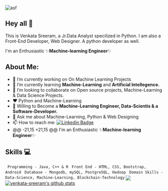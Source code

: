 ![asf](https://user-images.githubusercontent.com/48166328/87433509-02119980-c607-11ea-8285-f1136a57d3d2.gif)

## Hey all :wave:
This is Venkata Sreeram, a Jr.Data Analyst specilized in Python. I am also a Front-End Developer, Web Designer. A python developer as well.

I'm an Enthusiastic ✨**Machine-learning Engineer**✨ 

## About Me:

- 🔭 I’m currently working on On Machine Learning Projects
- 🌱 I’m currently learning **Machine-Learning** and **Artificial Intellegence.**
- 👯 I’m looking to collaborate on Open source projects, Machine-Learning & Data Science Projects.
- :hearts: Python and Machine-Learning
- 🤔 Willing to Become a **Machine-Learning Engineer, Data-Scientis & a Software-Developer.**
- 💬 Ask me about Machine-Learning, Python & Web Designing
- 📫 How to reach me: [![Linkedin Badge](https://img.shields.io/badge/-LinkedIn-blue?style=flat-square&logo=Linkedin&logoColor=white&link=https://www.linkedin.com/in/herminder-singh-51aa50181/)](https://www.linkedin.com/in/herminder-singh-51aa50181)
- 
	@@ -21,15 +21,15 @@ I'm an Enthusiastic ✨**Machine-learning Engineer**✨

## Skills :computer:

``` Programming - Java, C++ & R```
``` Front End - HTML, CSS, Bootstrap, Android```
``` Database - Mongodb, mySQL, PostgreSQL, Hadoop```
``` Domain Skills - Data-Science, Machine-Learning, Blockchain-Technology```
<a href="https://github.com/harshareddy794">
  <img align="center" src="https://github-readme-stats.vercel.app/api/top-langs/?username=harshareddy794&theme=dark&hide_langs_below=1" />
</a>
<a href="https://github.com/HERMINDERSINGH1234">
 <img align="center" src="https://github-readme-stats.vercel.app/api?username=venkata-sreeram&show_icons=true&theme=dark&line_height=27" alt="venkata-sreeram's github stats"/>
</a>
